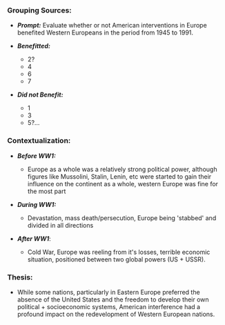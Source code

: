 ### Grouping Sources:

- ***Prompt:*** Evaluate whether or not American interventions in Europe benefited Western Europeans in the period from 1945 to 1991.

- ***Benefitted:***
	- 2?
	- 4
	- 6
	- 7

- ***Did not Benefit:***
	- 1
	- 3
	- 5?...

### Contextualization:

- ***Before WW1:***
	- Europe as a whole was a relatively strong political power, although figures like Mussolini, Stalin, Lenin, etc were started to gain their influence on the continent as a whole, western Europe was fine for the most part

- ***During WW1:***
	- Devastation, mass death/persecution, Europe being 'stabbed' and divided in all directions

- ***After WW1***:
	- Cold War, Europe was reeling from it's losses, terrible economic situation, positioned between two global powers (US + USSR).

### Thesis:

- While some nations, particularly in Eastern Europe preferred the absence of the United States and the freedom to develop their own political + socioeconomic systems, American interference had a profound impact on the redevelopment of Western European nations.